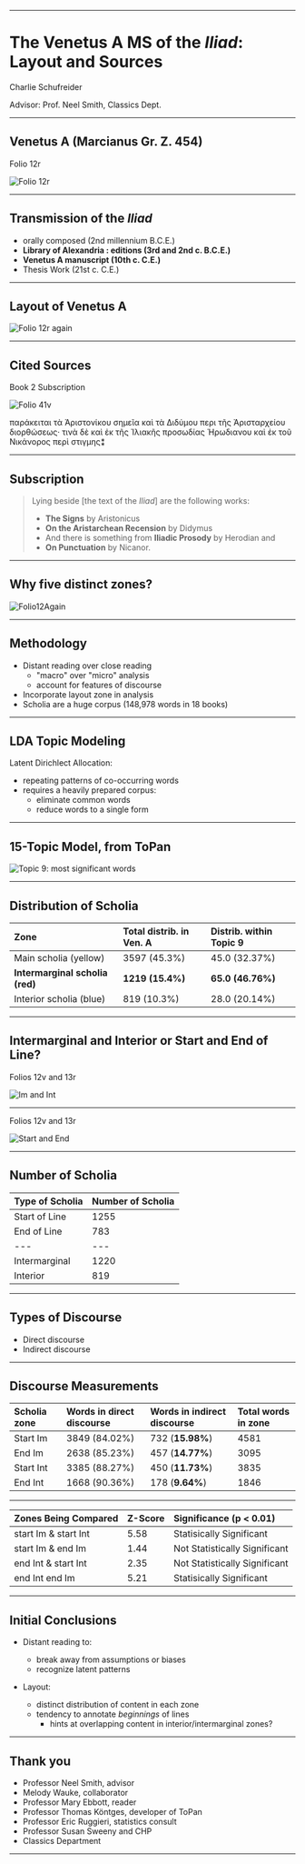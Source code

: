
---


# The Venetus A MS of the *Iliad*: Layout and Sources



Charlie Schufreider


Advisor: Prof. Neel Smith, Classics Dept.

---

## Venetus A (Marcianus Gr. Z. 454)

Folio 12r

![Folio 12r](https://raw.githubusercontent.com/cjschu17/Thesis2016-2017/master/images/12r.jpg)

---

## Transmission of the *Iliad*

- orally composed (2nd millennium B.C.E.)
- **Library of Alexandria : editions (3rd and 2nd c. B.C.E.)**
- **Venetus A manuscript (10th c. C.E.)**
- Thesis Work (21st c. C.E.)



---



##  Layout of Venetus A

![Folio 12r again](https://raw.githubusercontent.com/cjschu17/Thesis2016-2017/master/images/DSE2.JPG)

---

## Cited Sources

Book 2 Subscription


![Folio 41v](https://raw.githubusercontent.com/cjschu17/Thesis2016-2017/master/images/Book2Subscription.jpg)



παράκειται τὰ Ἀριστονίκου σημεῖα καὶ τὰ  Διδύμου περι τῆς Ἀρισταρχείου διορθώσεως· τινὰ δὲ καὶ ἐκ τῆς Ἰλιακῆς προσωδίας Ἡρωδιανου καὶ ἐκ  τοῦ Νικάνορος περὶ στιγμης⁑



---

## Subscription

>Lying beside [the text of the *Iliad*] are the following works:
>
> - **The Signs** by Aristonicus
> -  **On the Aristarchean Recension** by Didymus
> -  And there is something from **Iliadic Prosody** by Herodian and
> - **On Punctuation** by Nicanor.

---



##  Why five distinct zones?

![Folio12Again](https://raw.githubusercontent.com/cjschu17/Thesis2016-2017/master/images/DSE2.JPG)

---

## Methodology


- Distant reading over close reading
  - "macro" over "micro" analysis
  - account for features of discourse
- Incorporate layout zone in analysis
- Scholia are a huge corpus (148,978 words in 18 books)



---

## LDA Topic Modeling

Latent Dirichlect Allocation:

- repeating patterns of co-occurring words
- requires a heavily prepared corpus:
    - eliminate common words
    - reduce words to a single form


---

## 15-Topic Model, from ToPan

![Topic 9: most significant words](https://raw.githubusercontent.com/cjschu17/Thesis2016-2017/master/images/TranslatedToPan9.jpg)

---

## Distribution of Scholia

| Zone                            | Total distrib. in Ven. A | Distrib. within Topic 9 |
|:--------------------------------|:---------------------|:------------------------|
| Main scholia (yellow)           | 3597 (45.3%)         | 45.0 (32.37%)           |
| **Intermarginal scholia (red)** | **1219 (15.4%)**     | **65.0 (46.76%)**       |
| Interior scholia (blue)         | 819 (10.3%)          | 28.0 (20.14%)           |

---

## Intermarginal and Interior or Start and End of Line?

Folios 12v and 13r

![Im and Int](https://raw.githubusercontent.com/cjschu17/Thesis2016-2017/master/images/12v13rImInt.jpg)

---

Folios 12v and 13r

![Start and End](https://raw.githubusercontent.com/cjschu17/Thesis2016-2017/master/images/12v13rSE.jpg)

---

## Number of Scholia

| Type of Scholia | Number of Scholia |
|:----------------|:------------------|
| Start of Line   | 1255              |
| End of Line     | 783               |
| ---             | ---               |
| Intermarginal   | 1220              |
| Interior        | 819               |


---

## Types of Discourse

- Direct discourse
- Indirect discourse

---

## Discourse Measurements

| Scholia zone | Words in direct discourse | Words in indirect discourse | Total words in zone |
|:-------------|:--------------------------|:----------------------------|:--------------------|
| Start Im     | 3849 (84.02%)             | 732 (**15.98%**)            | 4581                |
| End Im       | 2638 (85.23%)             | 457 (**14.77%**)            | 3095                |
| Start Int    | 3385 (88.27%)             | 450 (**11.73%**)            | 3835                |
| End Int      | 1668 (90.36%)             | 178 (**9.64%**)             | 1846                |



---

| Zones Being Compared | Z-Score | Significance (p < 0.01)       |
|:---------------------|:--------|:------------------------------|
| start Im & start Int | 5.58    | Statisically Significant      |
| start Im & end Im    | 1.44    | Not Statistically Significant |
| end Int & start Int  | 2.35    | Not Statistically Significant |
| end Int  end Im      | 5.21    | Statisically Significant      |



---

## Initial Conclusions

- Distant reading to:
    - break away from assumptions or biases
    - recognize latent patterns

- Layout:
    - distinct distribution of content in each zone
    - tendency to annotate *beginnings* of lines
       - hints at overlapping content in interior/intermarginal zones?



---

## Thank you

- Professor Neel Smith, advisor
- Melody Wauke, collaborator
- Professor Mary Ebbott, reader
- Professor Thomas Köntges, developer of ToPan
- Professor Eric Ruggieri, statistics consult
- Professor Susan Sweeny and CHP
- Classics Department



---
